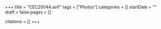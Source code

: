 +++
title = "CEC20044.avif"
tags = ["Photos"]
categories = []
startDate = ""
draft = false
pages = []

citations = []
+++
